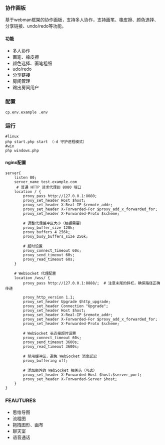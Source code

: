 ### 协作画板

基于webman框架的协作画板，支持多人协作，支持画笔、橡皮擦、颜色选择、分享链接、undo/redo等功能。

#### 功能
- 多人协作
- 画笔、橡皮擦
- 颜色选择、画笔粗细
- udo/redo
- 分享链接
- 房间管理
- 踢出房间用户

### 配置
```
cp.env.example .env
```

### 运行
```shell
#linux
php start.php start （-d 守护进程模式）
#win
php windows.php
```

#### nginx配置
```nginx configuration
server{
    listen 80;
    server_name test.example.com
     # 普通 HTTP 请求代理到 8080 端口
    location / {
        proxy_pass http://127.0.0.1:8080;
        proxy_set_header Host $host;
        proxy_set_header X-Real-IP $remote_addr;
        proxy_set_header X-Forwarded-For $proxy_add_x_forwarded_for;
        proxy_set_header X-Forwarded-Proto $scheme;
        
        # 调整代理缓冲区大小（根据需要）
        proxy_buffer_size 128k;
        proxy_buffers 4 256k;
        proxy_busy_buffers_size 256k;
        
        # 超时设置
        proxy_connect_timeout 60s;
        proxy_send_timeout 60s;
        proxy_read_timeout 60s;
    }

    # WebSocket 代理配置
    location /wss/ {
        proxy_pass http://127.0.0.1:8888/;  # 注意末尾的斜杠，确保路径正确传递

        proxy_http_version 1.1;
        proxy_set_header Upgrade $http_upgrade;
        proxy_set_header Connection "Upgrade";
        proxy_set_header Host $host;
        proxy_set_header X-Real-IP $remote_addr;
        proxy_set_header X-Forwarded-For $proxy_add_x_forwarded_for;
        proxy_set_header X-Forwarded-Proto $scheme;
        
        # WebSocket 长连接超时设置
        proxy_connect_timeout 60s;
        proxy_send_timeout 3600s;
        proxy_read_timeout 3600s;
        
        # 禁用缓冲区，避免 WebSocket 消息延迟
        proxy_buffering off;
        
        # 添加额外的 WebSocket 相关头（可选）
        proxy_set_header X-Forwarded-Host $host:$server_port;
        proxy_set_header X-Forwarded-Server $host;
    }
}
```

### FEAUTURES
- 思维导图
- 流程图
- 拖拽图形、画布
- 聊天室
- 语音通话



